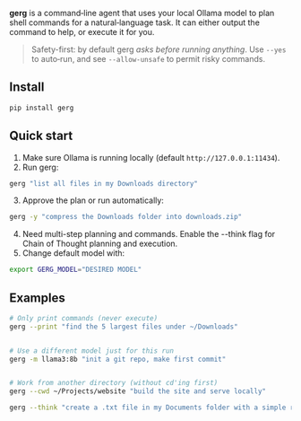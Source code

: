 **gerg** is a command‑line agent that uses your local Ollama model to plan shell commands for a natural‑language task. It can either output the command to help, or execute it for you.


> Safety-first: by default gerg *asks before running anything*. Use `--yes` to auto‑run, and see `--allow-unsafe` to permit risky commands.


## Install


```bash
pip install gerg
```


## Quick start


1) Make sure Ollama is running locally (default `http://127.0.0.1:11434`).
2) Run gerg:
```bash
gerg "list all files in my Downloads directory"
```
3) Approve the plan or run automatically:
```bash
gerg -y "compress the Downloads folder into downloads.zip"
```
4) Need multi-step planning and commands. Enable the --think flag for Chain of Thought planning and execution.
5) Change default model with:
```bash
export GERG_MODEL="DESIRED MODEL"
```

## Examples


```bash
# Only print commands (never execute)
gerg --print "find the 5 largest files under ~/Downloads"


# Use a different model just for this run
gerg -m llama3:8b "init a git repo, make first commit"


# Work from another directory (without cd'ing first)
gerg --cwd ~/Projects/website "build the site and serve locally"

gerg --think "create a .txt file in my Documents folder with a simple rhyme"
```
